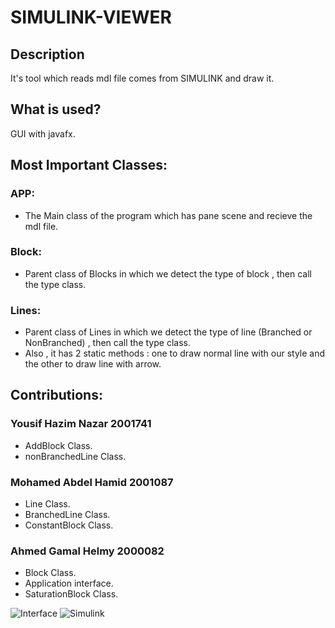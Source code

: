 # SIMULINK-VIEWER
## Description
It's tool which reads mdl file comes from SIMULINK and draw it.
## What is used?
GUI with javafx.
## Most Important Classes:
### APP:
- The Main class of the program which has pane scene and recieve the mdl file.
### Block:
- Parent class of Blocks in which we detect the type of block , then call the type class.
### Lines:
- Parent class of Lines in which we detect the type of line (Branched or NonBranched) , then call the type class.
- Also , it has 2 static methods : one to draw normal line with our style and the other to draw line with arrow.
## Contributions:
### Yousif Hazim Nazar 2001741
- AddBlock Class.
- nonBranchedLine Class.
### Mohamed Abdel Hamid 2001087
- Line Class.
- BranchedLine Class.
- ConstantBlock Class.
### Ahmed Gamal Helmy 2000082
- Block Class.
- Application interface.
- SaturationBlock Class.

![Interface](https://github.com/ahmdhlm/SIMULINK-VIEWER/assets/111571591/7e98b148-6147-487b-9766-2150cdb3c197)
![Simulink](https://github.com/ahmdhlm/SIMULINK-VIEWER/assets/111571591/898c7968-ed07-435f-9740-c80d3657a282)

